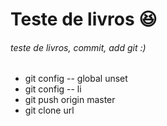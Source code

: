 

# Teste de livros :satisfied:

###### teste de livros, commit, add git :)

* git config -- global unset
* git config -- li
* git push origin master
* git clone url